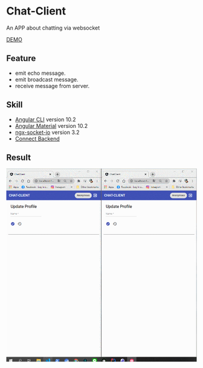# Chat-Client

An APP about chatting via websocket

[DEMO](https://moonyan.github.io/chat-client)

## Feature

- emit echo message.
- emit broadcast message.
- receive message from server.

## Skill

- [Angular CLI](https://github.com/angular/angular/tree/10.2.x) version 10.2
- [Angular Material](https://v10.material.angular.io/) version 10.2
- [ngx-socket-io](https://github.com/rodgc/ngx-socket-io/tree/v3.2.0) version 3.2
- [Connect Backend](https://github.com/MOONYAN/chat-backend)

## Result

![](demo/chat.gif)
